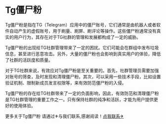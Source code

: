 # Tg僵尸粉 

Tg僵尸粉是指在TG（Telegram）应用中的僵尸账号，它们通常是由机器人或者软件自动产生的虚假账号，用于刷量、刷屏、刷评论等操作。这些僵尸粉通常没有真实的用户行为，其存在对于TG社群的管理和发展都构成了一定的威胁。

Tg僵尸粉的出现给TG社群管理带来了一定的困扰。它们可能会在群组中发布垃圾信息，甚至进行恶意攻击。另外，大量的僵尸粉也会影响到真实用户的体验，降低了社群的活跃度和质量。

对于TG社群来说，有效应对Tg僵尸粉是至关重要的。首先，社群管理员需要加强对账号的筛查，及时发现和清理僵尸粉。其次，可以采用一些技术手段，比如设置验证机制、限制新成员发言权限等，来有效防范僵尸粉的入侵。

Tg僵尸粉的存在给TG社群带来了一定的负面影响，因此，有效防范和清理僵尸粉是TG社群管理的重要工作之一。只有保持社群的纯净和活跃，才能为用户提供更好的使用体验。

更多关于Tg僵尸粉 请通过✈与我们联系,感谢阅读！[点我联系✈](https://box.k02.cc)